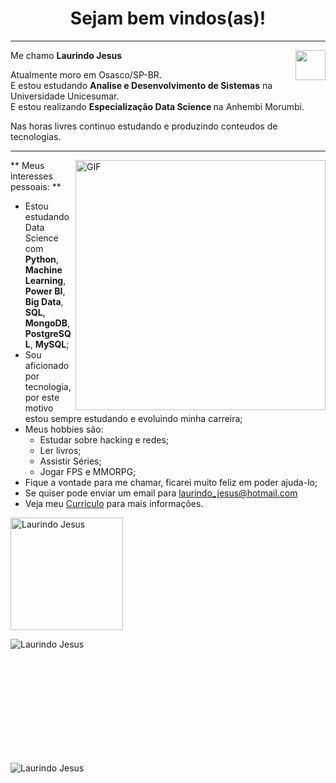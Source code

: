 <h1 align="center"> Sejam bem vindos(as)! </h1>
<hr/>
<a href="https://www.linkedin.com/in/laurindo-jesus/" target="_blank">
  <img align="right" src="https://i.ibb.co/Kx2GSrT/linkedin.png" width="48px" height="48px">
</a>
<p align="left">
  Me chamo <b> Laurindo Jesus</b>
</p>
<p align="left">
Atualmente moro em Osasco/SP-BR.<br/>
  E estou estudando <b>Analise e Desenvolvimento de Sistemas</b> na Universidade Unicesumar.</br>
  E estou realizando <b>Especialização Data Science </b> na Anhembi Morumbi.
</a>
<p align="left">
  Nas horas livres continuo estudando e produzindo conteudos de tecnologias.
</p>

<hr/>
<img align="right" alt="GIF" src="https://octocat-generator-assets.githubusercontent.com/my-octocat-1626367012513.png" width="400px" />

** Meus interesses pessoais: **



- Estou estudando Data Science com **Python**, **Machine Learning**, **Power BI**, **Big Data**, **SQL**, **MongoDB**, **PostgreSQL**, **MySQL**;
- Sou aficionado por tecnologia, por este motivo estou sempre estudando e evoluindo minha carreira;
- Meus hobbies são:
  - Estudar sobre hacking e redes;
  - Ler livros;
  - Assistir Séries;
  - Jogar FPS e MMORPG;
- Fique a vontade para me chamar, ficarei muito feliz em poder ajuda-lo;
- Se quiser pode enviar um email para laurindo_jesus@hotmail.com
- Veja meu <a href="https://drive.google.com/file/d/1GuL-zHvzn6iZ-6Ag4Tnu1G9QPuqQ9Naa/view" target="_blank">Curriculo</a> para mais informações.

<p>
<img height="180em" src="https://github-readme-stats.vercel.app/api/top-langs/?username=devlaurindo&layout=compact&langs_count=7&theme=graywhite&icon_color=268bd2&title_color=268bd2" alt="Laurindo Jesus" />
</p>

<p>&nbsp;
<img align="left" src="https://github-readme-stats.vercel.app/api?username=devlaurindo&count_private=true&show_icons=true&theme=graywhite&icon_color=268bd2&title_color=268bd2" alt="Laurindo Jesus" />
</p>
</br>
</br>
</br>
</br>
</br>
</br>
</br>
</br>
</br>

<p align="left"> <img src="https://komarev.com./ghpvc/?username=devlaurindo" alt="Laurindo Jesus" /> </p>
